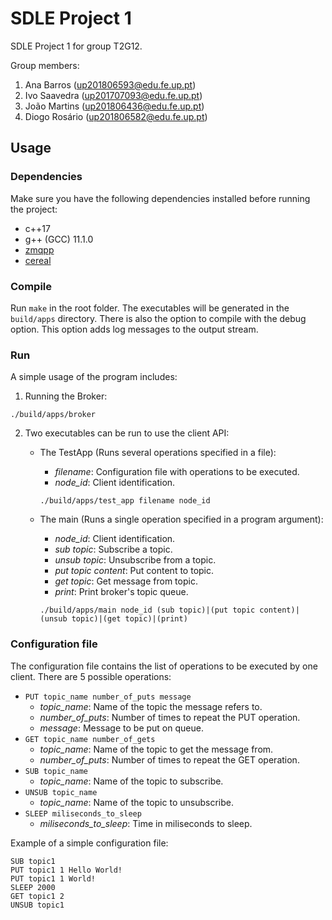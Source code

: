 # SDLE Project 1

SDLE Project 1 for group T2G12.

Group members:

1. Ana Barros (up201806593@edu.fe.up.pt)
2. Ivo Saavedra (up201707093@edu.fe.up.pt)
3. João Martins (up201806436@edu.fe.up.pt)
4. Diogo Rosário (up201806582@edu.fe.up.pt)

## Usage

### Dependencies
Make sure you have the following dependencies installed before running the project: 
- c++17
- g++ (GCC) 11.1.0
- [zmqpp](https://github.com/zeromq/zmqpp)
- [cereal](https://uscilab.github.io/cereal/)

### Compile
Run `make` in the root folder. The executables will be generated in the `build/apps` directory.
There is also the option to compile with the debug option. This option adds log messages to the output stream.


### Run
A simple usage of the program includes:
1. Running the Broker:

`./build/apps/broker`

2. Two executables can be run to use the client API:
    - The TestApp (Runs several operations specified in a file):
        - *filename*: Configuration file with operations to be executed.
        - *node_id*: Client identification.

        `./build/apps/test_app filename node_id`
    - The main (Runs a single operation specified in a program argument):
        - *node_id*: Client identification.
        - *sub topic*: Subscribe a topic.
        - *unsub topic*: Unsubscribe from a topic.
        - *put topic content*: Put content to topic.
        - *get topic*: Get message from topic.
        - *print*: Print broker's topic queue.

        `./build/apps/main node_id (sub topic)|(put topic content)|(unsub topic)|(get topic)|(print)`

### Configuration file
The configuration file contains the list of operations to be executed by 
one client. There are 5 possible operations: 
- `PUT topic_name number_of_puts message`
    - *topic_name*: Name of the topic the message refers to.
    - *number_of_puts*: Number of times to repeat the PUT operation.
    - *message*: Message to be put on queue.
- `GET topic_name number_of_gets`
    - *topic_name*: Name of the topic to get the message from.
    - *number_of_puts*: Number of times to repeat the GET operation.
- `SUB topic_name`
    - *topic_name*: Name of the topic to subscribe.
- `UNSUB topic_name`
    - *topic_name*: Name of the topic to unsubscribe.
- `SLEEP miliseconds_to_sleep`
    - *miliseconds_to_sleep*: Time in miliseconds to sleep.

Example of a simple configuration file: 
```
SUB topic1
PUT topic1 1 Hello World!
PUT topic1 1 World!
SLEEP 2000
GET topic1 2
UNSUB topic1
```
